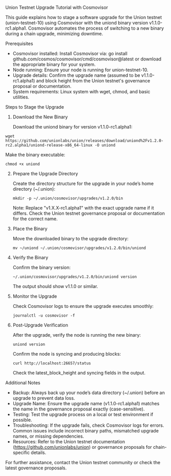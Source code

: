 Union Testnet Upgrade Tutorial with Cosmovisor

This guide explains how to stage a software upgrade for the Union testnet (union-testnet-10) using Cosmovisor with the uniond binary version v1.1.0-rc1.alpha1. Cosmovisor automates the process of switching to a new binary during a chain upgrade, minimizing downtime.

Prerequisites

- Cosmovisor installed: Install Cosmovisor via:
  go install github.com/cosmos/cosmovisor/cmd/cosmovisor@latest
  or download the appropriate binary for your system.
- Node running: Ensure your node is running for union-testnet-10.
- Upgrade details: Confirm the upgrade name (assumed to be v1.1.0-rc1.alpha1) and block height from the Union testnet's governance proposal or documentation.
- System requirements: Linux system with wget, chmod, and basic utilities.

Steps to Stage the Upgrade

1. Download the New Binary

   Download the uniond binary for version v1.1.0-rc1.alpha1:
```
wget https://github.com/unionlabs/union/releases/download/uniond%2Fv1.2.0-rc2.alpha1/uniond-release-x86_64-linux -O uniond
```
   Make the binary executable:
```
chmod +x uniond
```
2. Prepare the Upgrade Directory

   Create the directory structure for the upgrade in your node’s home directory (~/.union):
   ```
   mkdir -p ~/.union/cosmovisor/upgrades/v1.2.0/bin
   ```

   Note: Replace "v1.X.X-rc1.alpha1" with the exact upgrade name if it differs. Check the Union testnet governance proposal or documentation for the correct name.

4. Place the Binary

   Move the downloaded binary to the upgrade directory:
   ```
   mv ~/uniond ~/.union/cosmovisor/upgrades/v1.2.0/bin/uniond
   ```

6. Verify the Binary

   Confirm the binary version:
   ```
   ~/.union/cosmovisor/upgrades/v1.2.0/bin/uniond version
   ```

   The output should show v1.1.0 or similar.

7. Monitor the Upgrade

   Check Cosmovisor logs to ensure the upgrade executes smoothly:
   ```
   journalctl -u cosmovisor -f
   ```

8. Post-Upgrade Verification

   After the upgrade, verify the node is running the new binary:
   ```
   uniond version
   ```

   Confirm the node is syncing and producing blocks:
   ```
   curl http://localhost:26657/status
   ```

   Check the latest_block_height and syncing fields in the output.

Additional Notes

- Backup: Always back up your node’s data directory (~/.union) before an upgrade to prevent data loss.
- Upgrade Name: Ensure the upgrade name (v1.1.0-rc1.alpha1) matches the name in the governance proposal exactly (case-sensitive).
- Testing: Test the upgrade process on a local or test environment if possible.
- Troubleshooting: If the upgrade fails, check Cosmovisor logs for errors. Common issues include incorrect binary paths, mismatched upgrade names, or missing dependencies.
- Resources: Refer to the Union testnet documentation (https://github.com/unionlabs/union) or governance proposals for chain-specific details.

For further assistance, contact the Union testnet community or check the latest governance proposals.
